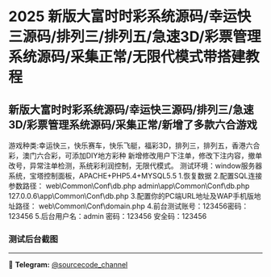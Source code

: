 # 2025 新版大富时时彩系统源码/幸运快三源码/排列三/排列五/急速3D/彩票管理系统源码/采集正常/无限代模式带搭建教程



## 新版大富时时彩系统源码/幸运快三源码/排列三/急速3D/彩票管理系统源码/采集正常/新增了多款六合游戏

游戏种类:幸运快三，快乐赛车，快乐飞艇，福彩3D，排列三，排列五，香港六合彩，澳门六合彩，可添加DIY地方彩种
新增修改用户下注单，修改下注内容，撤单改号，异常注单检测，系统彩利润控制，无限代模式。
测试环境：window服务器系统，宝塔控制面板，APACHE+PHP5.4+MYSQL5.5
1.恢复数据
2.配置SQL连接参数路径：
web\Common\Conf\db.php
admin\app\Common\Conf\db.php
127.0.0.6\app\Common\Conf\db.php
3.配置你的PC端URL地址及WAP手机版地址路径：
web\Common\Conf\domain.php
4.前台测试账号：123456密码：123456
5.后台用户名：admin 密码：123456 安全码：123456


### 测试后台截图


---
📢 **Telegram:** [@sourcecode_channel](https://t.me/sourcecode_channel)
